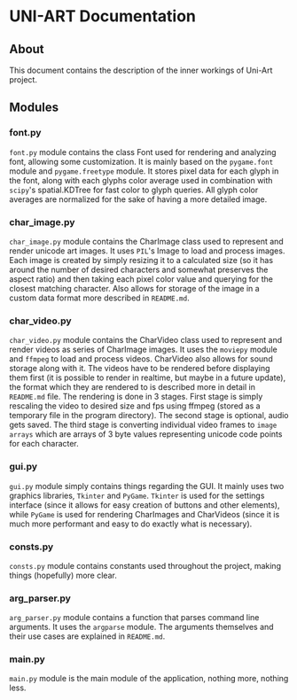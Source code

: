 # UNI-ART Documentation

## About
This document contains the description of the inner workings of Uni-Art project.

## Modules

### font.py
`font.py` module contains the class Font used for rendering and analyzing font, allowing some customization. It is mainly based on the `pygame.font` module and `pygame.freetype` module. It stores pixel data for each glyph in the font, along with each glyphs color average used in combination with `scipy`'s spatial.KDTree for fast color to glyph queries. All glyph color averages are normalized for the sake of having a more detailed image.

### char_image.py
`char_image.py` module contains the CharImage class used to represent and render unicode art images. It uses `PIL`'s Image to load and process images. Each image is created by simply resizing it to a calculated size (so it has around the number of desired characters and somewhat preserves the aspect ratio) and then taking each pixel color value and querying for the closest matching character. Also allows for storage of the image in a custom data format more described in `README.md`.

### char_video.py
`char_video.py` module contains the CharVideo class used to represent and render videos as series of CharImage images. It uses the `moviepy` module and `ffmpeg` to load and process videos. CharVideo also allows for sound storage along with it. The videos have to be rendered before displaying them first (it is possible to render in realtime, but maybe in a future update), the format which they are rendered to is described more in detail in `README.md` file. The rendering is done in 3 stages. First stage is simply rescaling the video to desired size and fps using ffmpeg (stored as a temporary file in the program directory). The second stage is optional, audio gets saved. The third stage is converting individual video frames to `image arrays` which are arrays of 3 byte values representing unicode code points for each character.

### gui.py
`gui.py` module simply contains things regarding the GUI. It mainly uses two graphics libraries, `Tkinter` and `PyGame`. `Tkinter` is used for the settings interface (since it allows for easy creation of buttons and other elements), while `PyGame` is used for rendering CharImages and CharVideos (since it is much more performant and easy to do exactly what is necessary).

### consts.py
`consts.py` module contains constants used throughout the project, making things (hopefully) more clear.

### arg_parser.py
`arg_parser.py` module contains a function that parses command line arguments. It uses the `argparse` module.  The arguments themselves and their use cases are explained in `README.md`.

### main.py
`main.py` module is the main module of the application, nothing more, nothing less.

